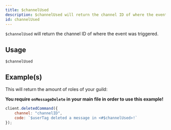 ```yaml
---
title: $channelUsed
description: $channelUsed will return the channel ID of where the event was triggered.
id: channelUsed
---
```


`$channelUsed` will return the channel ID of where the event was triggered.

## Usage

```aoi
$channelUsed
```

## Example(s)

This will return the amount of roles of your guild:

**You require `onMessageDelete` in your main file in order to use this example!**

```javascript
client.deletedCommand({
    channel: "channelID",
    code: `$userTag deleted a message in <#$channelUsed>!`
});
```
